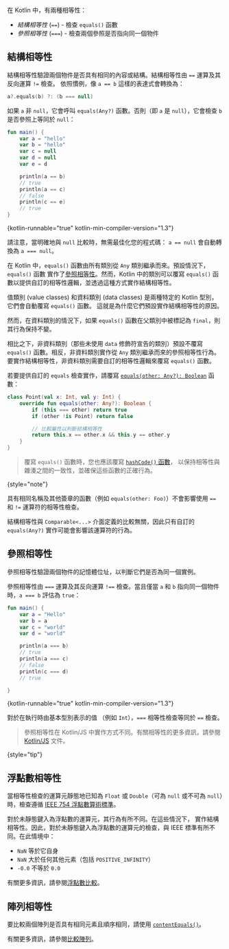 [//]: # (title: 相等性)

在 Kotlin 中，有兩種相等性：

* _結構相等性_ (`==`) - 檢查 `equals()` 函數
* _參照相等性_ (`===`) - 檢查兩個參照是否指向同一個物件

## 結構相等性

結構相等性驗證兩個物件是否具有相同的內容或結構。結構相等性由 `==` 運算及其反向運算 `!=` 檢查。
依照慣例，像 `a == b` 這樣的表達式會轉換為：

```kotlin
a?.equals(b) ?: (b === null)
```

如果 `a` 非 `null`，它會呼叫 `equals(Any?)` 函數。否則（即 `a` 是 `null`），它會檢查 `b`
是否參照上等同於 `null`：

```kotlin
fun main() {
    var a = "hello"
    var b = "hello"
    var c = null
    var d = null
    var e = d

    println(a == b)
    // true
    println(a == c)
    // false
    println(c == e)
    // true
}
```
{kotlin-runnable="true" kotlin-min-compiler-version="1.3"}

請注意，當明確地與 `null` 比較時，無需最佳化您的程式碼：
`a == null` 會自動轉換為 `a === null`。

在 Kotlin 中，`equals()` 函數由所有類別從 `Any` 類別繼承而來。預設情況下，`equals()` 函數
實作了[參照相等性](#referential-equality)。然而，Kotlin 中的類別可以覆寫 `equals()`
函數以提供自訂的相等性邏輯，並透過這種方式實作結構相等性。

值類別 (value classes) 和資料類別 (data classes) 是兩種特定的 Kotlin 型別，它們會自動覆寫 `equals()` 函數。
這就是為什麼它們預設實作結構相等性的原因。

然而，在資料類別的情況下，如果 `equals()` 函數在父類別中被標記為 `final`，則其行為保持不變。

相比之下，非資料類別（那些未使用 `data` 修飾符宣告的類別）預設不覆寫 `equals()` 函數。相反，非資料類別實作從 `Any` 類別繼承而來的參照相等性行為。
要實作結構相等性，非資料類別需要自訂的相等性邏輯來覆寫 `equals()` 函數。

若要提供自訂的 `equals` 檢查實作，請覆寫
[`equals(other: Any?): Boolean`](https://kotlinlang.org/api/latest/jvm/stdlib/kotlin/-any/equals.html) 函數：

```kotlin
class Point(val x: Int, val y: Int) {
    override fun equals(other: Any?): Boolean {
        if (this === other) return true
        if (other !is Point) return false

        // 比較屬性以判斷結構相等性
        return this.x == other.x && this.y == other.y
    }
}
```
> 覆寫 `equals()` 函數時，您也應該覆寫 [`hashCode()` 函數](https://kotlinlang.org/api/latest/jvm/stdlib/kotlin/-any/hash-code.html)，
> 以保持相等性與雜湊之間的一致性，並確保這些函數的正確行為。
>
{style="note"}

具有相同名稱及其他簽章的函數（例如 `equals(other: Foo)`）不會影響使用
`==` 和 `!=` 運算符的相等性檢查。

結構相等性與 `Comparable<...>` 介面定義的比較無關，因此只有自訂的 `equals(Any?)` 實作可能會影響該運算符的行為。

## 參照相等性

參照相等性驗證兩個物件的記憶體位址，以判斷它們是否為同一個實例。

參照相等性由 `===` 運算及其反向運算 `!==` 檢查。當且僅當 `a` 和 `b` 指向同一個物件時，`a === b` 評估為 `true`：

```kotlin
fun main() {
    var a = "Hello"
    var b = a
    var c = "world"
    var d = "world"

    println(a === b)
    // true
    println(a === c)
    // false
    println(c === d)
    // true

}
```
{kotlin-runnable="true" kotlin-min-compiler-version="1.3"}

對於在執行時由基本型別表示的值
（例如 `Int`），`===` 相等性檢查等同於 `==` 檢查。

> 參照相等性在 Kotlin/JS 中實作方式不同。有關相等性的更多資訊，請參閱 [Kotlin/JS](js-interop.md#equality) 文件。
>
{style="tip"}

## 浮點數相等性

當相等性檢查的運算元靜態地已知為 `Float` 或 `Double`（可為 `null` 或不可為 `null`）時，檢查遵循 [IEEE 754 浮點數算術標準](https://en.wikipedia.org/wiki/IEEE_754)。

對於未靜態鍵入為浮點數的運算元，其行為有所不同。在這些情況下，
實作結構相等性。因此，對於未靜態鍵入為浮點數的運算元的檢查，與 IEEE 標準有所不同。在此情境中：

* `NaN` 等於它自身
* `NaN` 大於任何其他元素（包括 `POSITIVE_INFINITY`）
* `-0.0` 不等於 `0.0`

有關更多資訊，請參閱[浮點數比較](numbers.md#floating-point-numbers-comparison)。

## 陣列相等性

要比較兩個陣列是否具有相同元素且順序相同，請使用 [`contentEquals()`](https://kotlinlang.org/api/latest/jvm/stdlib/kotlin.collections/content-equals.html)。

有關更多資訊，請參閱[比較陣列](arrays.md#compare-arrays)。